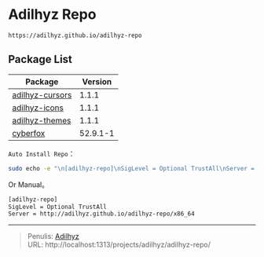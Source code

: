 # Adilhyz Repo


`https://adilhyz.github.io/adilhyz-repo`

## Package List

| Package                                                | Version |
| ------------------------------------------------------ | ------- |
| [adilhyz-cursors](https://adilhyz.github.io/adilhyz-repo/x86_64/adilhyz-cursors-1.1-1-any.pkg.tar.zst) | 1.1.1   |
| [adilhyz-icons](https://adilhyz.github.io/adilhyz-repo/x86_64/adilhyz-icons-1.1-1-any.pkg.tar.zst)     | 1.1.1   |
| [adilhyz-themes](https://adilhyz.github.io/adilhyz-repo/x86_64/adilhyz-themes-1.1-1-any.pkg.tar.zst)   | 1.1.1   |
| [cyberfox](https://adilhyz.github.io/adilhyz-repo/x86_64/cyberfox-52.9.1-1-x86_64.pkg.tar.zst)   | 52.9.1-1   |



<!--more-->

`Auto Install Repo`：

```bash {title="Open In Terminal"}
sudo echo -e "\n[adilhyz-repo]\nSigLevel = Optional TrustAll\nServer = http://adilhyz.github.io/adilhyz-repo/x86_64\n" | sudo tee -a /etc/pacman.conf > /dev/null
```

Or Manual。

```bash {title="/etc/pacman.conf"}
[adilhyz-repo]
SigLevel = Optional TrustAll
Server = http://adilhyz.github.io/adilhyz-repo/x86_64
```


---

> Penulis: [Adilhyz](https://github.com/adilhyz)  
> URL: http://localhost:1313/projects/adilhyz/adilhyz-repo/  

